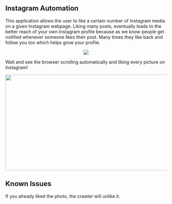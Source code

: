 ## Instagram Automation

This application allows the user to like a certain number of Instagram media on a given Instagram webpage. Liking many posts, eventually leads to the better reach of your own Instagram profile because as we know people get notified whenever someone likes their post. Many times they like back and follow you too which helps grow your profile.

<p align="center">
<img src="https://www.wikihow.com/images/thumb/4/43/Instagram-login-page-2020.png/460px-Instagram-login-page-2020.png.webp">
</p>

Wait and see the browser scrolling automatically and liking every picture on Instagram!

<p align="center">
<img src="https://instazood.com/wp-content/uploads/2019/04/The-Wrong-Beliefs-on-Using-Instagram-Bots-and-Instagram-Automation-Tools3-1024x576.jpg" height="300px" width="600px">
</p>

## Known Issues
If you already liked the photo, the crawler will unlike it.


